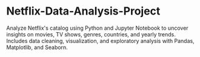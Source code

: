# Netflix-Data-Analysis-Project
Analyze Netflix's catalog using Python and Jupyter Notebook to uncover insights on movies, TV shows, genres, countries, and yearly trends. Includes data cleaning, visualization, and exploratory analysis with Pandas, Matplotlib, and Seaborn.
